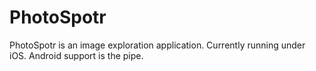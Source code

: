 # PhotoSpotr
PhotoSpotr is an image exploration application. Currently running under iOS. Android support is the pipe.

